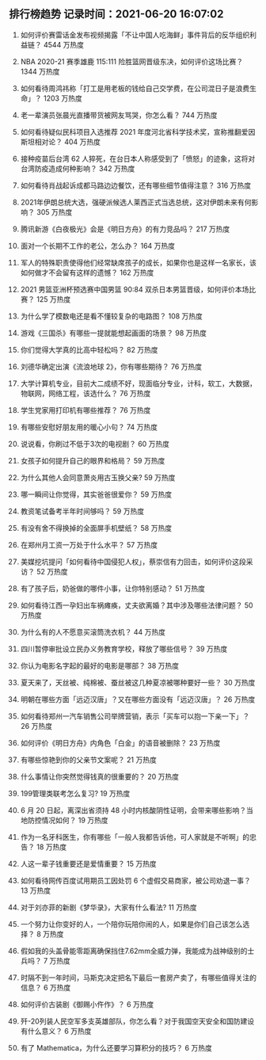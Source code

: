 
## 排行榜趋势 记录时间：2021-06-20 16:07:02
  
  1. 如何评价赛雷话金发布视频揭露「不让中国人吃海鲜」事件背后的反华组织利益链？ 4544 万热度
    
  2. NBA 2020-21 赛季雄鹿 115:111 险胜篮网晋级东决，如何评价这场比赛？ 1344 万热度
    
  3. 如何看待周鸿祎称「打工是用老板的钱给自己交学费，在公司混日子是浪费生命」？ 1203 万热度
    
  4. 老一辈演员张晨光直播带货被网友骂哭，你怎么看？ 744 万热度
    
  5. 如何看待疑似民科项目入选推荐 2021 年度河北省科学技术奖，宣称推翻爱因斯坦相对论？ 404 万热度
    
  6. 接种疫苗后台湾 62 人猝死，在台日本人称感受到了「愤怒」的迹象，这将对台湾防疫造成何种影响？ 342 万热度
    
  7. 如何看待肖战起诉成都马路边边餐饮，还有哪些细节值得注意？ 316 万热度
    
  8. 2021年伊朗总统大选，强硬派候选人莱西正式当选总统，这对伊朗未来有何影响？ 305 万热度
    
  9. 腾讯新游《白夜极光》会是《明日方舟》的有力竞品吗？ 217 万热度
    
  10. 面对一个长期不工作的老公，怎么办？ 164 万热度
    
  11. 军人的特殊职责使得他们经常缺席孩子的成长，如果你也是这样一名家长，该如何做才不会留有这样的遗憾？ 162 万热度
    
  12. 2021 男篮亚洲杯预选赛中国男篮 90:84 双杀日本男篮晋级，如何评价本场比赛？ 125 万热度
    
  13. 为什么学了模数电还是看不懂较复杂的电路图？ 108 万热度
    
  14. 游戏《三国杀》有哪些一提就能想起画面的场景？ 98 万热度
    
  15. 你们觉得大学真的比高中轻松吗？ 82 万热度
    
  16. 刘德华确定出演《流浪地球 2》，你有哪些期待？ 76 万热度
    
  17. 大学计算机专业，目前大二成绩不好，现面临分专业，计科，软工，大数据，物联网，网络工程，该选什么？ 76 万热度
    
  18. 学生党家用打印机有哪些推荐？ 76 万热度
    
  19. 有哪些安慰好朋友用的暖心小句？ 74 万热度
    
  20. 说说看，你刷过不低于3次的电视剧？ 60 万热度
    
  21. 女孩子如何提升自己的眼界和格局？ 59 万热度
    
  22. 为什么其他人会同意萧炎用古玉换父亲? 59 万热度
    
  23. 哪一瞬间让你觉得，其实爸爸很爱你？ 59 万热度
    
  24. 教资笔试备考半年时间够吗？ 59 万热度
    
  25. 有没有舍不得换掉的全面屏手机壁纸？ 58 万热度
    
  26. 在郑州月工资一万处于什么水平？ 57 万热度
    
  27. 美媒挖坑提问「如何看待中国侵犯人权」，蔡崇信有力回击，如何评价这段采访？ 52 万热度
    
  28. 有了孩子后，奶爸做的哪件小事，让你特别感动？ 51 万热度
    
  29. 如何看待江西一孕妇出车祸瘫痪，丈夫欲离婚？其中涉及哪些法律问题？ 50 万热度
    
  30. 为什么有的人不愿意买滚筒洗衣机？ 44 万热度
    
  31. 四川暂停审批设立民办义务教育学校，释放了哪些信号？ 39 万热度
    
  32. 你认为电影名字起的最好的电影是哪部？ 38 万热度
    
  33. 夏天来了，天丝被、纯棉被、蚕丝被这几种夏凉被哪种要好一些？ 30 万热度
    
  34. 明朝在哪些方面「远迈汉唐」？又在哪些方面没有「远迈汉唐」？ 26 万热度
    
  35. 如何看待郑州一汽车销售公司举牌营销，表示「买车可以抱一下亲一下」？ 26 万热度
    
  36. 如何评价《明日方舟》内角色「白金」的语音被删除？ 23 万热度
    
  37. 有哪些惊艳到你的父亲节文案呢？ 21 万热度
    
  38. 什么事情让你突然觉得钱真的很重要的？ 20 万热度
    
  39. 199管理类联考怎么复习? 19 万热度
    
  40. 6 月 20 日起，离深出省须持 48 小时内核酸阴性证明，会带来哪些影响？当地防控情况如何？ 19 万热度
    
  41. 作为一名牙科医生，你有哪些「一般人我都告诉他，可人家就是不听啊」的忠告？ 18 万热度
    
  42. 人这一辈子钱重要还是爱情重要？ 15 万热度
    
  43. 如何看待网传百度试用期员工因处罚 6 个虚假交易商家，被公司劝退一事？ 13 万热度
    
  44. 对于刘亦菲的新剧《梦华录》，大家有什么看法? 11 万热度
    
  45. 一个努力让你变好的人，一个陪你玩陪你闹的人，如果是你们自己该怎么选择？ 8 万热度
    
  46. 假如我的头盖骨能零距离确保挡住7.62mm全威力弹，我能成为战神级别的士兵吗？ 7 万热度
    
  47. 时隔不到一年时间，马斯克决定把名下最后一套房产卖了，有哪些值得关注的信息？ 6 万热度
    
  48. 如何评价古装剧《御赐小仵作》？ 6 万热度
    
  49. 歼-20列装人民空军多支英雄部队，你怎么看？对于我国空天安全和国防建设有什么意义？ 6 万热度
    
  50. 有了 Mathematica，为什么还要学习算积分的技巧？ 6 万热度
    